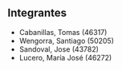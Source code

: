 ## Integrantes

- Cabanillas, Tomas (46317)
- Wengorra, Santiago (50205)
- Sandoval, Jose (43782)
- Lucero, María José (46272)